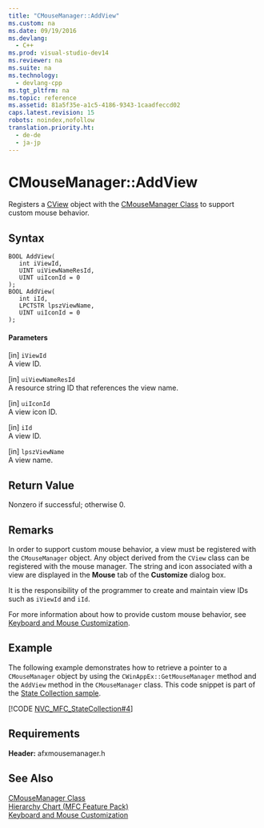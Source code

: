 ```yaml
---
title: "CMouseManager::AddView"
ms.custom: na
ms.date: 09/19/2016
ms.devlang: 
  - C++
ms.prod: visual-studio-dev14
ms.reviewer: na
ms.suite: na
ms.technology: 
  - devlang-cpp
ms.tgt_pltfrm: na
ms.topic: reference
ms.assetid: 81a5f35e-a1c5-4186-9343-1caadfeccd02
caps.latest.revision: 15
robots: noindex,nofollow
translation.priority.ht: 
  - de-de
  - ja-jp
---
```

# CMouseManager::AddView
Registers a [CView](../vs140/CView-Class.md) object with the [CMouseManager Class](../vs140/CMouseManager-Class.md) to support custom mouse behavior.  
  
## Syntax  
  
```  
BOOL AddView(  
   int iViewId,  
   UINT uiViewNameResId,  
   UINT uiIconId = 0  
);  
BOOL AddView(  
   int iId,  
   LPCTSTR lpszViewName,  
   UINT uiIconId = 0  
);  
```  
  
#### Parameters  
 [in] `iViewId`  
 A view ID.  
  
 [in] `uiViewNameResId`  
 A resource string ID that references the view name.  
  
 [in] `uiIconId`  
 A view icon ID.  
  
 [in] `iId`  
 A view ID.  
  
 [in] `lpszViewName`  
 A view name.  
  
## Return Value  
 Nonzero if successful; otherwise 0.  
  
## Remarks  
 In order to support custom mouse behavior, a view must be registered with the `CMouseManager` object. Any object derived from the `CView` class can be registered with the mouse manager. The string and icon associated with a view are displayed in the **Mouse** tab of the **Customize** dialog box.  
  
 It is the responsibility of the programmer to create and maintain view IDs such as `iViewId` and `iId`.  
  
 For more information about how to provide custom mouse behavior, see [Keyboard and Mouse Customization](../vs140/Keyboard-and-Mouse-Customization.md).  
  
## Example  
 The following example demonstrates how to retrieve a pointer to a `CMouseManager` object by using the `CWinAppEx::GetMouseManager` method and the `AddView` method in the `CMouseManager` class. This code snippet is part of the [State Collection sample](../vs140/Visual-C---Samples.md).  
  
 [!CODE [NVC_MFC_StateCollection#4](../CodeSnippet/VS_Snippets_Misc/NVC_MFC_StateCollection#4)]  
  
## Requirements  
 **Header:** afxmousemanager.h  
  
## See Also  
 [CMouseManager Class](../vs140/CMouseManager-Class.md)   
 [Hierarchy Chart (MFC Feature Pack)](../vs140/Hierarchy-Chart.md)   
 [Keyboard and Mouse Customization](../vs140/Keyboard-and-Mouse-Customization.md)